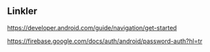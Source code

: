 ## Linkler
https://developer.android.com/guide/navigation/get-started

https://firebase.google.com/docs/auth/android/password-auth?hl=tr
